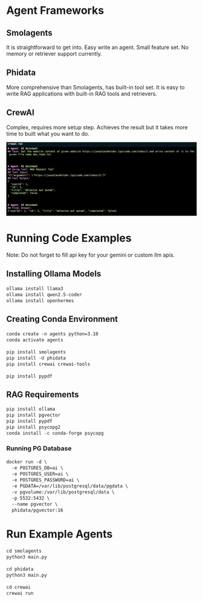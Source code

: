 # Agent Frameworks

## Smolagents

It is straightforward to get into. Easy write an agent. Small feature set.
No memory or retriever support currently.

## Phidata

More comprehensive than Smolagents, has built-in tool set. It is easy to write RAG applications with built-in RAG tools and retrievers.

## CrewAI

Complex, requires more setup step. Achieves the result but it takes more time to built what you want to do.

![alt text](crewai.png)

# Running Code Examples

Note: Do not forget to fill api key for your gemini or custom llm apis.

## Installing Ollama Models

```
ollama install llama3
ollama install qwen2.5-coder
ollama install openhermes
```

## Creating Conda Environment

```
conda create -n agents python=3.10
conda activate agents

pip install smolagents
pip install -U phidata
pip install crewai crewai-tools

pip install pypdf

```

## RAG Requirements

```
pip install ollama
pip install pgvector
pip install pypdf
pip install psycopg2
conda install -c conda-forge psycopg
```

### Running PG Database

```
docker run -d \
  -e POSTGRES_DB=ai \
  -e POSTGRES_USER=ai \
  -e POSTGRES_PASSWORD=ai \
  -e PGDATA=/var/lib/postgresql/data/pgdata \
  -v pgvolume:/var/lib/postgresql/data \
  -p 5532:5432 \
  --name pgvector \
  phidata/pgvector:16
```

# Run Example Agents
```
cd smolagents
python3 main.py

cd phidata
python3 main.py

cd crewai
crewai run
```